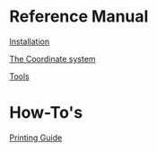 Reference Manual
================
[Installation](./reference/Install.md)

[The Coordinate system](./reference/Coordinates.md)

[Tools](./reference/Tools.md)

How-To's
========
[Printing Guide](./howto/PrintingGuide.md)
